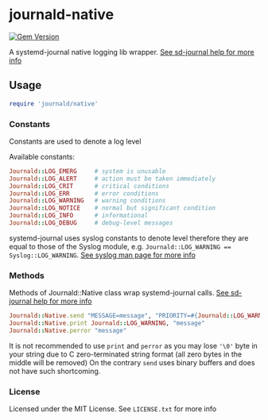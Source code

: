 # journald-native

[![Gem Version](https://badge.fury.io/rb/journald-native.svg)](http://badge.fury.io/rb/journald-native)

A systemd-journal native logging lib wrapper.
[See sd-journal help for more info](http://www.freedesktop.org/software/systemd/man/sd_journal_print.html)

## Usage

```ruby
require 'journald/native'
```

### Constants

Constants are used to denote a log level

Available constants:

```ruby
Journald::LOG_EMERG     # system is unusable
Journald::LOG_ALERT     # action must be taken immediately
Journald::LOG_CRIT      # critical conditions
Journald::LOG_ERR       # error conditions
Journald::LOG_WARNING   # warning conditions
Journald::LOG_NOTICE    # normal but significant condition
Journald::LOG_INFO      # informational
Journald::LOG_DEBUG     # debug-level messages
```

systemd-journal uses syslog constants to denote level therefore they are equal to those of the Syslog module,
e.g. ```Journald::LOG_WARNING == Syslog::LOG_WARNING```. 
[See syslog man page for more info](http://man7.org/linux/man-pages/man3/syslog.3.html)

### Methods

Methods of Journald::Native class wrap systemd-journal calls. 
[See sd-journal help for more info](http://www.freedesktop.org/software/systemd/man/sd_journal_print.html) 

```ruby
Journald::Native.send "MESSAGE=message", "PRIORITY=#{Journald::LOG_WARNING}"
Journald::Native.print Journald::LOG_WARNING, "message"
Journald::Native.perror "message"
```

It is not recommended to use ```print``` and ```perror``` as you may lose ```'\0'``` byte in your string due to
C zero-terminated string format (all zero bytes in the middle will be removed) On the contrary ```send``` uses
binary buffers and does not have such shortcoming.

### License

Licensed under the MIT License. See ```LICENSE.txt``` for more info
